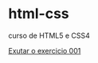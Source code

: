 # html-css
 curso de HTML5 e CSS4

<a href= "https://carlosdaniel-20.github.io/html-css/exercicios/ex001/index.html"> Exutar o exercicio 001</a>